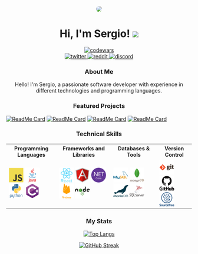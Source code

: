 <div align="center">
   <img src="https://external-content.duckduckgo.com/iu/?u=https%3A%2F%2Fraw.githubusercontent.com%2FKShukhrat%2FKShukhrat%2Fmain%2Fassets%2Fheader_gif.gif&f=1&nofb=1&ipt=819fa98a3a33ee894a4d0b3cfa7dcdea9fb1eecf7a17ab16ab473e8621fda9b5&ipo=images" width="1080" style="border-radius: 50%;"/>
   <h1>Hi, I'm Sergio! <img src="https://media.giphy.com/media/WUlplcMpOCEmTGBtBW/giphy.gif" width="30"></h1>
   <a href="https://www.codewars.com/users/xSergioBG">
   <img src="https://www.codewars.com/users/xSergioBG/badges/small" alt="codewars"/>
   </a>
</div>
<div align="center">
   <div>
      <a href="https://twitter.com/xSergioBG">
      <img src="https://img.shields.io/badge/Twitter-xSergioBG-blue?logo=Twitter&link=https%3A%2F%2Ftwitter.com%2FxSergioBG" alt="twitter"/>
      </a>
      <a href="https://www.reddit.com/user/_SergioBG_">
      <img src="https://img.shields.io/badge/Reddit-xSergioBG-orange?logo=reddit&link=https%3A%2F%2Fwww.reddit.com%2Fuser%2F_SergioBG_" alt="reddit"/>
      </a>
      <a href="https://discordapp.com/users/177831728147202048">
      <img src="https://img.shields.io/badge/Discord-xSergioBG-5865F2?logo=Discord&link=https%3A%2F%2Fdiscordapp.com%2Fusers%2F177831728147202048" alt="discord"/>
      </a>
   </div>
</div>
<div align="center">
   <h3>About Me</h3>
   <p>Hello! I'm Sergio, a passionate software developer with experience in different technologies and programming languages.</p>
   <h3>Featured Projects</h3>
   </div>

[![ReadMe Card](https://github-readme-stats.vercel.app/api/pin/?username=xSergioBG&repo=python-guide)](https://github.com/xSergioBG/python-guide)
[![ReadMe Card](https://github-readme-stats.vercel.app/api/pin/?username=xSergioBG&repo=React-Native-Stopwatch)](https://github.com/xSergioBG/React-Native-Stopwatch)
[![ReadMe Card](https://github-readme-stats.vercel.app/api/pin/?username=xSergioBG&repo=React-Native-Calculator)](https://github.com/xSergioBG/React-Native-Calculator)
[![ReadMe Card](https://github-readme-stats.vercel.app/api/pin/?username=xSergioBG&repo=REACT-PERSONAL-BOILERPLATE)](https://github.com/xSergioBG/REACT-PERSONAL-BOILERPLATE)

<div align="center">
   <h3>Technical Skills</h3>
   <table>
      <tr>
         <th>Programming Languages</th>
         <th>Frameworks and Libraries</th>
         <th>Databases & Tools</th>
         <th>Version Control</th>
      </tr>
      <tr>
         <td><img src="https://github.com/devicons/devicon/blob/master/icons/javascript/javascript-original.svg" title="JavaScript" alt="JavaScript" width="40" height="40"/>&nbsp;<img src="https://github.com/devicons/devicon/blob/master/icons/java/java-original-wordmark.svg" title="Java" alt="Java" width="40" height="40"/>&nbsp;<img src="https://github.com/devicons/devicon/blob/master/icons/python/python-original-wordmark.svg" title="Python" alt="Python" width="40" height="40"/>&nbsp;<img src="https://github.com/devicons/devicon/blob/master/icons/csharp/csharp-original.svg" title="CSharp" alt="CSharp" width="40" height="40"/>&nbsp;</td>
         <td><img src="https://github.com/devicons/devicon/blob/master/icons/react/react-original-wordmark.svg" title="React" alt="React" width="40" height="40"/>&nbsp;<img src="https://github.com/devicons/devicon/blob/master/icons/angularjs/angularjs-original.svg" title="Angular" alt="Angular" width="40" height="40"/>&nbsp;<img src="https://github.com/devicons/devicon/blob/master/icons/dotnetcore/dotnetcore-original.svg" title=".NET" alt=".NET" width="40" height="40"/>&nbsp;<img src="https://github.com/devicons/devicon/blob/master/icons/firebase/firebase-plain-wordmark.svg" title="Firebase" alt="Firebase" width="40" height="40"/>&nbsp;<img src="https://github.com/devicons/devicon/blob/master/icons/nodejs/nodejs-original-wordmark.svg" title="NodeJS" alt="NodeJS" width="40" height="40"/>&nbsp;</td>
         <td><img src="https://github.com/devicons/devicon/blob/master/icons/mysql/mysql-original-wordmark.svg" title="MySQL" alt="MySQL" width="40" height="40"/>&nbsp;<img src="https://github.com/devicons/devicon/blob/master/icons/mongodb/mongodb-original-wordmark.svg" title="MongoDB" alt="MongoDB" width="40" height="40"/>&nbsp;<img src="https://github.com/devicons/devicon/blob/master/icons/mariadb/mariadb-original-wordmark.svg" title="MariaDB" alt="MariaDB" width="40" height="40"/>&nbsp;<img src="https://github.com/devicons/devicon/blob/master/icons/microsoftsqlserver/microsoftsqlserver-original-wordmark.svg" title="SQLServer" alt="SQLServer" width="40" height="40"/>&nbsp;</td>
         <td><img src="https://github.com/devicons/devicon/blob/master/icons/git/git-original-wordmark.svg" title="Git" alt="Git" width="40" height="40"/>&nbsp;<img src="https://github.com/devicons/devicon/blob/master/icons/github/github-original-wordmark.svg" title="GitHub" alt="GitHub" width="40" height="40"/>&nbsp;<img src="https://github.com/devicons/devicon/blob/master/icons/sourcetree/sourcetree-original-wordmark.svg" title="SourceTree" alt="SourceTree" width="40" height="40"/>&nbsp;</td>
      </tr>
   </table>
   <h3>My Stats</h3>
   <p><a href="https://github.com/anuraghazra/github-readme-stats"><img src="https://github-readme-stats.vercel.app/api/top-langs/?username=xSergioBG&layout=compact&theme=dark" alt="Top Langs"></a></p>
   <p><a href="https://git.io/streak-stats"><img src="https://github-readme-streak-stats.herokuapp.com?user=xSergioBG&theme=dark" alt="GitHub Streak"></a></p>
</div>
</div>
